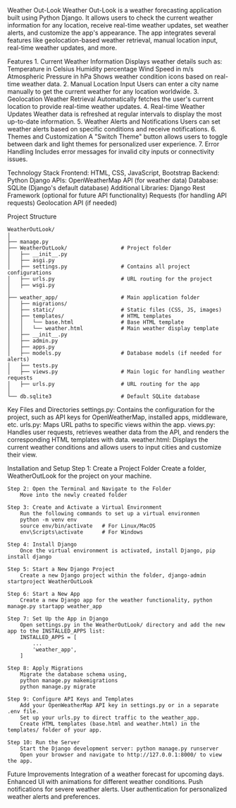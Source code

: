Weather Out-Look
    Weather Out-Look is a weather forecasting application built using Python Django.
    It allows users to check the current weather information for any location, 
    receive real-time weather updates, set weather alerts, and customize the app's appearance.
    The app integrates several features like geolocation-based weather retrieval, manual location input,
    real-time weather updates, and more.


Features
    1. Current Weather Information
    Displays weather details such as:
    Temperature in Celsius
    Humidity percentage
    Wind Speed in m/s
    Atmospheric Pressure in hPa
    Shows weather condition icons based on real-time weather data.
    2. Manual Location Input
    Users can enter a city name manually to get the current weather for any location worldwide.
    3. Geolocation Weather Retrieval
    Automatically fetches the user's current location to provide real-time weather updates.
    4. Real-time Weather Updates
    Weather data is refreshed at regular intervals to display the most up-to-date information.
    5. Weather Alerts and Notifications
    Users can set weather alerts based on specific conditions and receive notifications.
    6. Themes and Customization
    A "Switch Theme" button allows users to toggle between dark and light themes for personalized user experience.
    7. Error Handling
    Includes error messages for invalid city inputs or connectivity issues.


Technology Stack
    Frontend: HTML, CSS, JavaScript, Bootstrap
    Backend: Python Django
    APIs: OpenWeatherMap API (for weather data)
    Database: SQLite (Django's default database)
    Additional Libraries:
    Django Rest Framework (optional for future API functionality)
    Requests (for handling API requests)
    Geolocation API (if needed)


Project Structure

    WeatherOutLook/
    │
    ├── manage.py
    ├── WeatherOutLook/                 # Project folder
    │   ├── __init__.py
    │   ├── asgi.py
    │   ├── settings.py                 # Contains all project configurations
    │   ├── urls.py                     # URL routing for the project
    │   ├── wsgi.py
    │
    ├── weather_app/                    # Main application folder
    │   ├── migrations/
    │   ├── static/                     # Static files (CSS, JS, images)
    │   ├── templates/                  # HTML templates
    │   │   └── base.html               # Base HTML template
    │   │   └── weather.html            # Main weather display template
    │   ├── __init__.py
    │   ├── admin.py
    │   ├── apps.py
    │   ├── models.py                   # Database models (if needed for alerts)
    │   ├── tests.py
    │   ├── views.py                    # Main logic for handling weather requests
    │   ├── urls.py                     # URL routing for the app
    │
    └── db.sqlite3                      # Default SQLite database



Key Files and Directories
    settings.py: Contains the configuration for the project, such as API keys for OpenWeatherMap,
    installed apps, middleware, etc.
    urls.py: Maps URL paths to specific views within the app.
    views.py: Handles user requests, retrieves weather data from the API, and renders 
    the corresponding HTML templates with data.
    weather.html: Displays the current weather conditions and allows users to input cities and customize their view.


Installation and Setup
    Step 1: Create a Project Folder
        Create a folder, WeatherOutLook for the project on your machine.

    Step 2: Open the Terminal and Navigate to the Folder
        Move into the newly created folder

    Step 3: Create and Activate a Virtual Environment
        Run the following commands to set up a virtual environmen
        python -m venv env
        source env/bin/activate   # For Linux/MacOS
        env\Scripts\activate      # For Windows

    Step 4: Install Django
        Once the virtual environment is activated, install Django, pip install django

    Step 5: Start a New Django Project
        Create a new Django project within the folder, django-admin startproject WeatherOutLook

    Step 6: Start a New App
        Create a new Django app for the weather functionality, python manage.py startapp weather_app

    Step 7: Set Up the App in Django
        Open settings.py in the WeatherOutLook/ directory and add the new app to the INSTALLED_APPS list:
        INSTALLED_APPS = [
            ...
            'weather_app',
        ]

    Step 8: Apply Migrations
        Migrate the database schema using, 
        python manage.py makemigrations
        python manage.py migrate

    Step 9: Configure API Keys and Templates
        Add your OpenWeatherMap API key in settings.py or in a separate .env file.
        Set up your urls.py to direct traffic to the weather_app.
        Create HTML templates (base.html and weather.html) in the templates/ folder of your app.

    Step 10: Run the Server
        Start the Django development server: python manage.py runserver
        Open your browser and navigate to http://127.0.0.1:8000/ to view the app.


Future Improvements
    Integration of a weather forecast for upcoming days.
    Enhanced UI with animations for different weather conditions.
    Push notifications for severe weather alerts.
    User authentication for personalized weather alerts and preferences.


